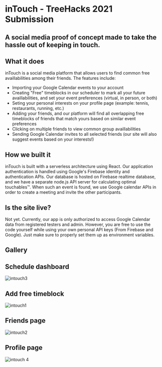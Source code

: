 # inTouch - TreeHacks 2021 Submission
## A social media proof of concept made to take the hassle out of keeping in touch.

## What it does

inTouch is a social media platform that allows users to find common free availlabilities among their friends. The features include:
- Importing your Google Calendar events to your account
- Creating "Free" timeblocks in our scheduler to mark all your future availlabilities, and set your event preferences (virtual, in person, or both)
- Seting your personal interests on your profile page (example: tennis, restaurants, running, etc.)
- Adding your friends, and our platform will find all overlapping free timeblocks of friends that match yours based on similar event preferences
- Clicking on multiple friends to view common group availlabilities
- Sending Google Calendar invites to all selected friends (our site will also suggest events based on your interests!)

## How we built it

inTouch is built with a serverless architecture using React. Our application authentication is handled using Google's Firebase identity and authentication APIs. Our database is hosted on Firebase realtime database, and we have a separate node.js API server for calculating optimal touchables™. When such an event is found, we use Google calendar APIs in order to create a meeting and invite the other participants.

## Is the site live?
Not yet. Currently, our app is only authorized to access Google Calendar data from registered testers and admin. However, you are free to use the code yourself while using your own personal API keys (From Firebase and Google). Just make sure to properly set them up as environment variables.

## Gallery

## Schedule dashboard
![intouch3](https://user-images.githubusercontent.com/47509883/108675231-7fae5980-74b4-11eb-93db-8b0367ba174b.png)

## Add free timeblock
![intouch1](https://user-images.githubusercontent.com/47509883/108675312-a10f4580-74b4-11eb-84db-9e1f05a8c203.png)

## Friends page
![intouch2](https://user-images.githubusercontent.com/47509883/108675351-b1272500-74b4-11eb-8311-3d2f0bcda7fc.png)

## Profile page
![intouch 4](https://user-images.githubusercontent.com/47509883/108675402-c2703180-74b4-11eb-8e89-756705548d88.png)







